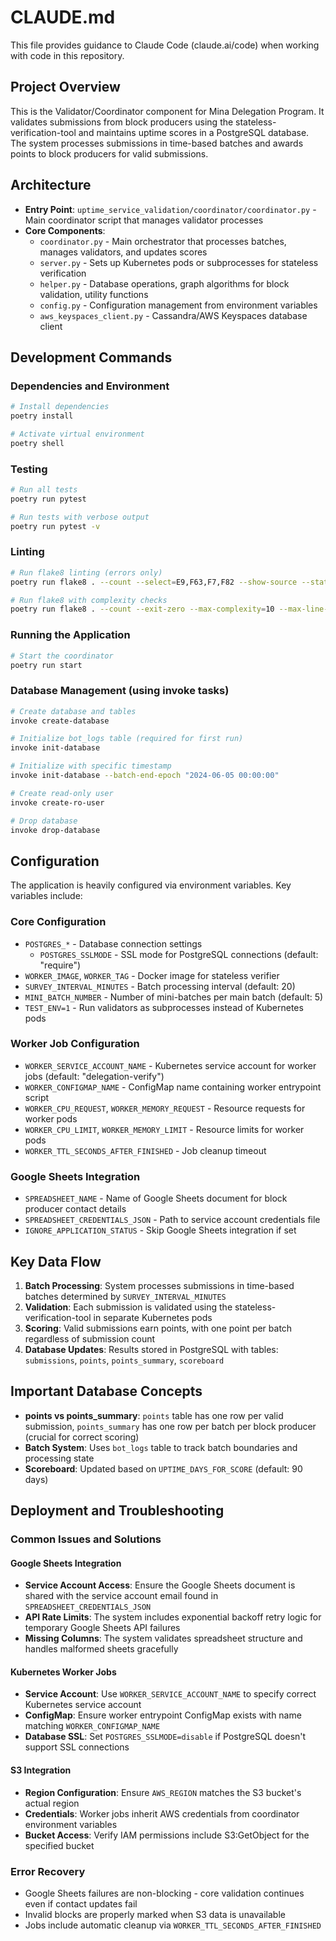 # CLAUDE.md

This file provides guidance to Claude Code (claude.ai/code) when working with code in this repository.

## Project Overview

This is the Validator/Coordinator component for Mina Delegation Program. It validates submissions from block producers using the stateless-verification-tool and maintains uptime scores in a PostgreSQL database. The system processes submissions in time-based batches and awards points to block producers for valid submissions.

## Architecture

- **Entry Point**: `uptime_service_validation/coordinator/coordinator.py` - Main coordinator script that manages validator processes
- **Core Components**:
  - `coordinator.py` - Main orchestrator that processes batches, manages validators, and updates scores
  - `server.py` - Sets up Kubernetes pods or subprocesses for stateless verification
  - `helper.py` - Database operations, graph algorithms for block validation, utility functions
  - `config.py` - Configuration management from environment variables
  - `aws_keyspaces_client.py` - Cassandra/AWS Keyspaces database client

## Development Commands

### Dependencies and Environment
```bash
# Install dependencies
poetry install

# Activate virtual environment
poetry shell
```

### Testing
```bash
# Run all tests
poetry run pytest

# Run tests with verbose output
poetry run pytest -v
```

### Linting
```bash
# Run flake8 linting (errors only)
poetry run flake8 . --count --select=E9,F63,F7,F82 --show-source --statistics

# Run flake8 with complexity checks
poetry run flake8 . --count --exit-zero --max-complexity=10 --max-line-length=127 --statistics
```

### Running the Application
```bash
# Start the coordinator
poetry run start
```

### Database Management (using invoke tasks)
```bash
# Create database and tables
invoke create-database

# Initialize bot_logs table (required for first run)
invoke init-database

# Initialize with specific timestamp
invoke init-database --batch-end-epoch "2024-06-05 00:00:00"

# Create read-only user
invoke create-ro-user

# Drop database
invoke drop-database
```

## Configuration

The application is heavily configured via environment variables. Key variables include:

### Core Configuration
- `POSTGRES_*` - Database connection settings
  - `POSTGRES_SSLMODE` - SSL mode for PostgreSQL connections (default: "require")
- `WORKER_IMAGE`, `WORKER_TAG` - Docker image for stateless verifier
- `SURVEY_INTERVAL_MINUTES` - Batch processing interval (default: 20)
- `MINI_BATCH_NUMBER` - Number of mini-batches per main batch (default: 5)
- `TEST_ENV=1` - Run validators as subprocesses instead of Kubernetes pods

### Worker Job Configuration
- `WORKER_SERVICE_ACCOUNT_NAME` - Kubernetes service account for worker jobs (default: "delegation-verify")
- `WORKER_CONFIGMAP_NAME` - ConfigMap name containing worker entrypoint script
- `WORKER_CPU_REQUEST`, `WORKER_MEMORY_REQUEST` - Resource requests for worker pods
- `WORKER_CPU_LIMIT`, `WORKER_MEMORY_LIMIT` - Resource limits for worker pods
- `WORKER_TTL_SECONDS_AFTER_FINISHED` - Job cleanup timeout

### Google Sheets Integration
- `SPREADSHEET_NAME` - Name of Google Sheets document for block producer contact details
- `SPREADSHEET_CREDENTIALS_JSON` - Path to service account credentials file
- `IGNORE_APPLICATION_STATUS` - Skip Google Sheets integration if set

## Key Data Flow

1. **Batch Processing**: System processes submissions in time-based batches determined by `SURVEY_INTERVAL_MINUTES`
2. **Validation**: Each submission is validated using the stateless-verification-tool in separate Kubernetes pods
3. **Scoring**: Valid submissions earn points, with one point per batch regardless of submission count
4. **Database Updates**: Results stored in PostgreSQL with tables: `submissions`, `points`, `points_summary`, `scoreboard`

## Important Database Concepts

- **points vs points_summary**: `points` table has one row per valid submission, `points_summary` has one row per batch per block producer (crucial for correct scoring)
- **Batch System**: Uses `bot_logs` table to track batch boundaries and processing state
- **Scoreboard**: Updated based on `UPTIME_DAYS_FOR_SCORE` (default: 90 days)

## Deployment and Troubleshooting

### Common Issues and Solutions

#### Google Sheets Integration
- **Service Account Access**: Ensure the Google Sheets document is shared with the service account email found in `SPREADSHEET_CREDENTIALS_JSON`
- **API Rate Limits**: The system includes exponential backoff retry logic for temporary Google Sheets API failures
- **Missing Columns**: The system validates spreadsheet structure and handles malformed sheets gracefully

#### Kubernetes Worker Jobs
- **Service Account**: Use `WORKER_SERVICE_ACCOUNT_NAME` to specify correct Kubernetes service account
- **ConfigMap**: Ensure worker entrypoint ConfigMap exists with name matching `WORKER_CONFIGMAP_NAME`
- **Database SSL**: Set `POSTGRES_SSLMODE=disable` if PostgreSQL doesn't support SSL connections

#### S3 Integration
- **Region Configuration**: Ensure `AWS_REGION` matches the S3 bucket's actual region
- **Credentials**: Worker jobs inherit AWS credentials from coordinator environment variables
- **Bucket Access**: Verify IAM permissions include S3:GetObject for the specified bucket

### Error Recovery
- Google Sheets failures are non-blocking - core validation continues even if contact updates fail
- Invalid blocks are properly marked when S3 data is unavailable
- Jobs include automatic cleanup via `WORKER_TTL_SECONDS_AFTER_FINISHED`